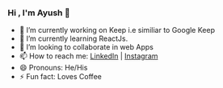 ### Hi , I'm Ayush 👋

- 🔭 I’m currently working on Keep i.e similiar to Google Keep
- 🌱 I’m currently learning ReactJs.
- 👯 I’m looking to collaborate in web Apps
- 📫 How to reach me: [LinkedIn](https://www.linkedin.com/in/ayush-katiyar-b893b3193/) | [Instagram](https://www.instagram.com/_ayushkatiyar_/)
- 😄 Pronouns: He/His
- ⚡ Fun fact: Loves Coffee
